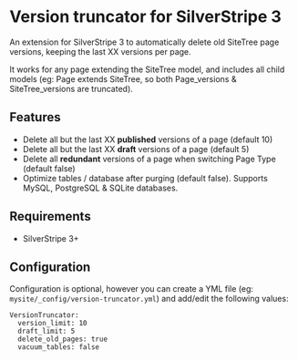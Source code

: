 # Version truncator for SilverStripe 3
An extension for SilverStripe 3 to automatically delete old SiteTree page versions,
keeping the last XX versions per page.

It works for any page extending the SiteTree model, and includes all child models
(eg: Page extends SiteTree, so both Page_versions & SiteTree_versions are truncated).

## Features
* Delete all but the last XX **published** versions of a page (default 10)
* Delete all but the last XX **draft** versions of a page (default 5)
* Delete all **redundant** versions of a page when switching Page Type (default false)
* Optimize tables / database after purging (default false).
Supports MySQL, PostgreSQL & SQLite databases.

## Requirements
* SilverStripe 3+

## Configuration
Configuration is optional, however you can create a YML file (eg: `mysite/_config/version-truncator.yml`)
and add/edit the following values:

```
VersionTruncator:
  version_limit: 10
  draft_limit: 5
  delete_old_pages: true
  vacuum_tables: false
```